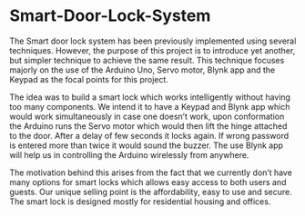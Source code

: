 # Smart-Door-Lock-System

The Smart door lock system has been previously implemented using several techniques. However, the purpose of this project is to introduce yet another, but simpler technique to achieve the same result. This technique focuses majorly on the use of the Arduino Uno, Servo motor, Blynk app and the Keypad as the focal points for this project.

The idea was to build a smart lock which works intelligently without having too many components. We intend it to have a Keypad and Blynk app which would work simultaneously in case one doesn’t work, upon conformation the Arduino runs the Servo motor which would then lift the hinge attached to the door. After a delay of few seconds it locks again. If wrong password is entered more than twice it would sound the buzzer. The use Blynk app will help us in controlling the Arduino wirelessly from anywhere.

The motivation behind this arises from the fact that we currently don’t have many options for smart locks which allows easy access to both users and guests. Our unique selling point is the affordability, easy to use and secure. The smart lock is designed mostly for residential housing and offices.
